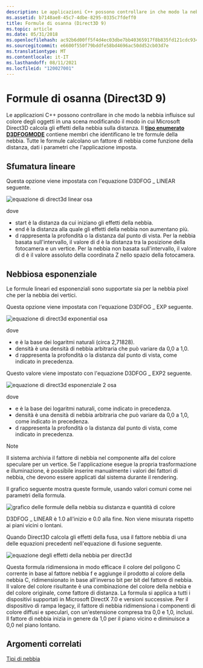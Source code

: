 ```yaml
---
description: Le applicazioni C++ possono controllare in che modo la nebbia influisce sul colore degli oggetti in una scena modificando il modo in cui Microsoft Direct3D calcola gli effetti della nebbia sulla distanza.
ms.assetid: b7148ae8-45c7-4dbe-8295-0335c7fdeff0
title: Formule di osanna (Direct3D 9)
ms.topic: article
ms.date: 05/31/2018
ms.openlocfilehash: ac92b6d00ff5f4d4ec03dbe7bb40365917f8b835fd121cdc934c470c45c38814
ms.sourcegitcommit: e6600f550f79bddfe58bd4696ac50dd52cb03d7e
ms.translationtype: MT
ms.contentlocale: it-IT
ms.lasthandoff: 08/11/2021
ms.locfileid: "120027001"
---
```

# <a name="fog-formulas-direct3d-9"></a>Formule di osanna (Direct3D 9)

Le applicazioni C++ possono controllare in che modo la nebbia influisce sul colore degli oggetti in una scena modificando il modo in cui Microsoft Direct3D calcola gli effetti della nebbia sulla distanza. Il [**tipo enumerato D3DFOGMODE**](./d3dfogmode.md) contiene membri che identificano le tre formule della nebbia. Tutte le formule calcolano un fattore di nebbia come funzione della distanza, dati i parametri che l'applicazione imposta.

## <a name="linear-fog"></a>Sfumatura lineare

Questa opzione viene impostata con l'equazione D3DFOG \_ LINEAR seguente.

![equazione di direct3d linear osa](images/fogliner.png)

dove

-   start è la distanza da cui iniziano gli effetti della nebbia.
-   end è la distanza alla quale gli effetti della nebbia non aumentano più.
-   d rappresenta la profondità o la distanza dal punto di vista. Per la nebbia basata sull'intervallo, il valore di d è la distanza tra la posizione della fotocamera e un vertice. Per la nebbia non basata sull'intervallo, il valore di d è il valore assoluto della coordinata Z nello spazio della fotocamera.

## <a name="exponential-fog"></a>Nebbiosa esponenziale

Le formule lineari ed esponenziali sono supportate sia per la nebbia pixel che per la nebbia dei vertici.

Questa opzione viene impostata con l'equazione D3DFOG \_ EXP seguente.

![equazione di direct3d exponential osa](images/fogexp.png)

dove

-   e è la base dei logaritmi naturali (circa 2,71828).
-   densità è una densità di nebbia arbitraria che può variare da 0,0 a 1,0.
-   d rappresenta la profondità o la distanza dal punto di vista, come indicato in precedenza.

Questo valore viene impostato con l'equazione D3DFOG \_ EXP2 seguente.

![equazione di direct3d esponenziale 2 osa](images/fogexp2.png)

dove

-   e è la base dei logaritmi naturali, come indicato in precedenza.
-   densità è una densità di nebbia arbitraria che può variare da 0,0 a 1,0, come indicato in precedenza.
-   d rappresenta la profondità o la distanza dal punto di vista, come indicato in precedenza.

> [!Note]  
> Il sistema archivia il fattore di nebbia nel componente alfa del colore speculare per un vertice. Se l'applicazione esegue la propria trasformazione e illuminazione, è possibile inserire manualmente i valori dei fattori di nebbia, che devono essere applicati dal sistema durante il rendering.

 

Il grafico seguente mostra queste formule, usando valori comuni come nei parametri della formula.

![grafico delle formule della nebbia su distanza e quantità di colore](images/foggraph.png)

D3DFOG \_ LINEAR è 1.0 all'inizio e 0.0 alla fine. Non viene misurata rispetto ai piani vicini o lontani.

Quando Direct3D calcola gli effetti della fusa, usa il fattore nebbia di una delle equazioni precedenti nell'equazione di fusione seguente.

![equazione degli effetti della nebbia per direct3d](images/fogcalc.png)

Questa formula ridimensiona in modo efficace il colore del poligono C corrente in base al fattore nebbia f e aggiunge il prodotto al colore della nebbia C, ridimensionato in base all'inverso bit per bit del fattore di nebbia. Il valore del colore risultante è una combinazione del colore della nebbia e del colore originale, come fattore di distanza. La formula si applica a tutti i dispositivi supportati in Microsoft DirectX 7.0 e versioni successive. Per il dispositivo di rampa legacy, il fattore di nebbia ridimensiona i componenti di colore diffusi e speculari, con un'estensione compresa tra 0,0 e 1,0, inclusi. Il fattore di nebbia inizia in genere da 1,0 per il piano vicino e diminuisce a 0,0 nel piano lontano.

## <a name="related-topics"></a>Argomenti correlati

<dl> <dt>

[Tipi di nebbia](fog-types.md)
</dt> </dl>

 

 
